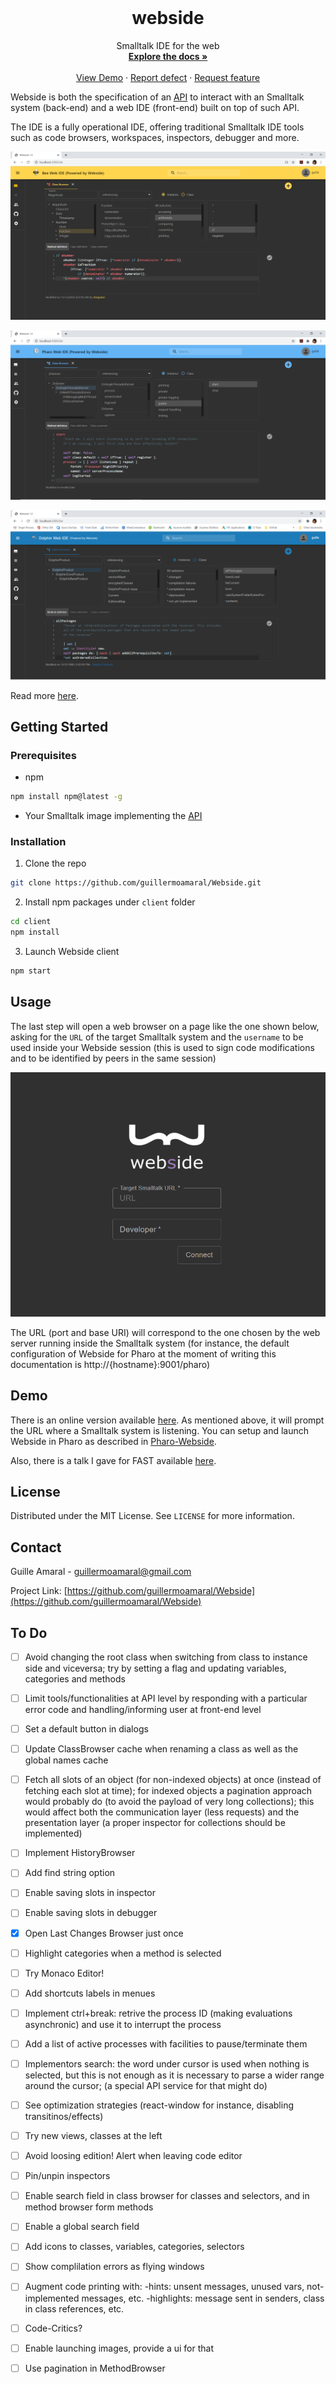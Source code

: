 <!-- PROJECT LOGO -->
<br />
<p align="center">
  <!-- <img src="https://github.com/guillermoamaral/Webside/blob/master/docs/images/Logo.svg" width="200" height="100"> -->

  <h1 align="center">webside</h1>

  <p align="center">
    Smalltalk IDE for the web
    <br />
    <a href="https://github.com/guillermoamaral/Webside/blob/master/docs/README.md"><strong>Explore the docs »</strong></a>
    <br />
    <br />
    <a href="https://websideserver.azurewebsites.net">View Demo</a>
    ·
    <a href="https://github.com/guillermoamaral/Webside/issues/new?labels=Type%3A+Defect">Report defect</a>
    ·
    <a href="https://github.com/guillermoamaral/Webside/issues/new?labels=Type%3A+Feature">Request feature</a>
  </p>
</p>

Webside is both the specification of an [API](docs/api) to interact with an Smalltalk system (back-end) and a web IDE (front-end) built on top of such API.

The IDE is a fully operational IDE, offering traditional Smalltalk IDE tools such as code browsers, workspaces, inspectors, debugger and more.

![Webside on Bee](docs/images/WebsideBee.png "Webside on Bee")

![Webside on Pharo](docs/images/WebsidePharo.png "Webside on Pharo")

![Webside on Dolphin](docs/images/WebsideDolphin.png "Webside on Dolphin")

Read more [here](docs).

## Getting Started

### Prerequisites

*  npm
```sh
npm install npm@latest -g
```

*  Your Smalltalk image implementing the [API](docs/api)

### Installation

1. Clone the repo
```sh
git clone https://github.com/guillermoamaral/Webside.git
```
2. Install npm packages under `client` folder
```sh
cd client
npm install
```
3. Launch Webside client
```sh
npm start
```

## Usage
The last step will open a web browser on a page like the one shown below, asking for the `URL` of the target Smalltalk system and the `username` to be used inside your Webside session (this is used to sign code modifications and to be identified by peers in the same session) 

![Connection](docs/images/Connection.png "Webside connection page")

The URL (port and base URI) will correspond to the one chosen by the web server running inside the Smalltalk system (for instance, the default configuration of Webside for Pharo at the moment of writing this documentation is http://{hostname}:9001/pharo)

## Demo
There is an online version available [here](https://websideserver.azurewebsites.net). As mentioned above, it will prompt the URL where a Smalltalk system is listening. You can setup and launch Webside in Pharo as described in [Pharo-Webside](https://github.com/guillermoamaral/Pharo-Webside).

Also, there is a talk I gave for FAST available [here](https://www.youtube.com/watch?v=tM4mcTtajGQ).

## License
Distributed under the MIT License. See `LICENSE` for more information.

## Contact

Guille Amaral - guillermoamaral@gmail.com

Project Link: [https://github.com/guillermoamaral/Webside](https://github.com/guillermoamaral/Webside)

## To Do
- [ ] Avoid changing the root class when switching from class to instance side and viceversa; try by setting a flag and updating variables, categories and methods
- [ ] Limit tools/functionalities at API level by responding with a particular error code and handling/informing user at front-end level
- [ ] Set a default button in dialogs
- [ ] Update ClassBrowser cache when renaming a class as well as the global names cache
- [ ] Fetch all slots of an object (for non-indexed objects) at once (instead of fetching each slot at time); for indexed objects a pagination approach would probably do (to avoid the payload of very long collections); this would affect both the communication layer (less requests) and the presentation layer (a proper inspector for collections should be implemented)
- [ ] Implement HistoryBrowser
- [ ] Add find string option
- [ ] Enable saving slots in inspector
- [ ] Enable saving slots in debugger
- [x] Open Last Changes Browser just once
- [ ] Highlight categories when a method is selected
- [ ] Try Monaco Editor!
- [ ] Add shortcuts labels in menues
- [ ] Implement ctrl+break: retrive the process ID (making evaluations asynchronic) and use it to interrupt the process
- [ ] Add a list of active processes with facilities to pause/terminate them
- [ ] Implementors search: the word under cursor is used when nothing is selected, but this is not enough as it is necessary to parse a wider range around the cursor;
(a special API service for that might do)
- [ ] See optimization strategies (react-window for instance, disabling transitinos/effects)
- [ ] Try new views, classes at the left
- [ ] Avoid loosing edition! Alert when leaving code editor
- [ ] Pin/unpin inspectors
- [ ] Enable search field in class browser for classes and selectors, and in method browser form methods
- [ ] Enable a global search field
- [ ] Add icons to classes, variables, categories, selectors
- [ ] Show complilation errors as flying windows
- [ ] Augment code printing with:
	-hints: unsent messages, unused vars, not-implemented messages, etc.
	-highlights: message sent in senders, class in class references, etc.
- [ ] Code-Critics?
- [ ] Enable launching images, provide a ui for that
- [ ] Use pagination in MethodBrowser


<!-- MARKDOWN LINKS & IMAGES -->
<!-- https://www.markdownguide.org/basic-syntax/#reference-style-links -->
[contributors-shield]: https://img.shields.io/github/contributors/othneildrew/Best-README-Template.svg?style=flat-square
[contributors-url]: https://github.com/othneildrew/Best-README-Template/graphs/contributors
[forks-shield]: https://img.shields.io/github/forks/othneildrew/Best-README-Template.svg?style=flat-square
[forks-url]: https://github.com/othneildrew/Best-README-Template/network/members
[stars-shield]: https://img.shields.io/github/stars/othneildrew/Best-README-Template.svg?style=flat-square
[stars-url]: https://github.com/othneildrew/Best-README-Template/stargazers
[issues-shield]: https://img.shields.io/github/issues/othneildrew/Best-README-Template.svg?style=flat-square
[issues-url]: https://github.com/othneildrew/Best-README-Template/issues
[license-shield]: https://img.shields.io/github/license/othneildrew/Best-README-Template.svg?style=flat-square
[license-url]: https://github.com/othneildrew/Best-README-Template/blob/master/LICENSE.txt
[linkedin-shield]: https://img.shields.io/badge/-LinkedIn-black.svg?style=flat-square&logo=linkedin&colorB=555
[linkedin-url]: https://linkedin.com/in/othneildrew
[product-screenshot]: images/screenshot.png
